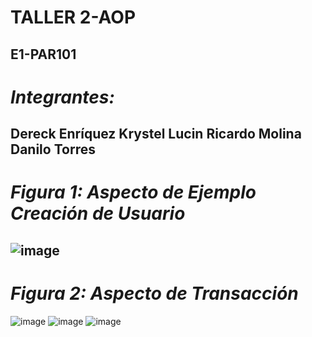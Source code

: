 # TALLER 2-AOP
E1-PAR101
--------------------------------------------------------------------------------------
# *Integrantes:*
Dereck Enríquez
Krystel Lucin
Ricardo Molina
Danilo Torres
--------------------------------------------------------------------------------------
# *Figura 1: Aspecto de Ejemplo Creación de Usuario*
![image](https://user-images.githubusercontent.com/73141188/138187639-cfb6a2df-745d-4b29-8ad3-959a488836b6.png)
--------------------------------------------------------------------------------------

# *Figura 2: Aspecto de Transacción*
![image](https://user-images.githubusercontent.com/73141188/138187952-ba87e04e-8b1a-495c-b071-1e301147e619.png)
![image](https://user-images.githubusercontent.com/73141188/138188002-3c0b2a5a-e7ff-48b5-b0d0-ba4def20723e.png)
![image](https://user-images.githubusercontent.com/73141188/138188024-4ec66177-3156-4b5c-ad04-a821556e7209.png)





